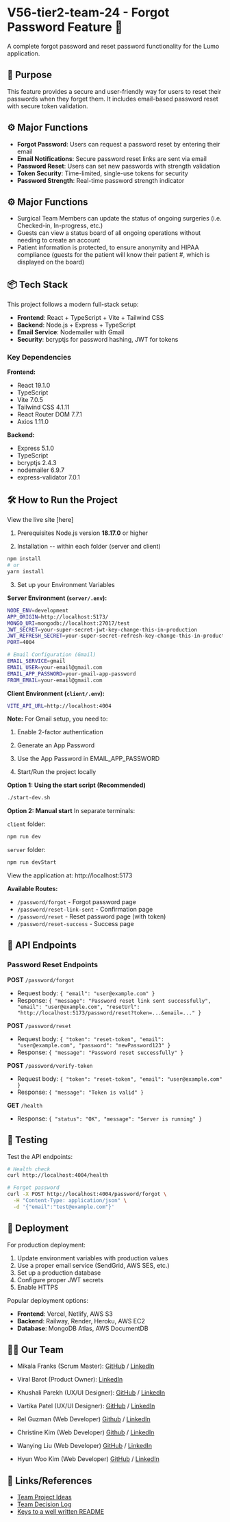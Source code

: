 # V56-tier2-team-24 - Forgot Password Feature 🔐

A complete forgot password and reset password functionality for the Lumo application.

## 💬 Purpose
This feature provides a secure and user-friendly way for users to reset their passwords when they forget them. It includes email-based password reset with secure token validation.

## ⚙️ Major Functions
- **Forgot Password**: Users can request a password reset by entering their email
- **Email Notifications**: Secure password reset links are sent via email
- **Password Reset**: Users can set new passwords with strength validation
- **Token Security**: Time-limited, single-use tokens for security
- **Password Strength**: Real-time password strength indicator

## ⚙️ Major Functions
- Surgical Team Members can update the status of ongoing surgeries (i.e. Checked-in, In-progress, etc.)
- Guests can view a status board of all ongoing operations without needing to create an account
- Patient information is protected, to ensure anonymity and HIPAA compliance (guests for the patient will know their patient #, which is displayed on the board)

## 📦 Tech Stack

This project follows a modern full-stack setup:

- **Frontend**: React + TypeScript + Vite + Tailwind CSS
- **Backend**: Node.js + Express + TypeScript
- **Email Service**: Nodemailer with Gmail
- **Security**: bcryptjs for password hashing, JWT for tokens

### Key Dependencies

**Frontend:**
- React 19.1.0
- TypeScript
- Vite 7.0.5
- Tailwind CSS 4.1.11
- React Router DOM 7.7.1
- Axios 1.11.0

**Backend:**
- Express 5.1.0
- TypeScript
- bcryptjs 2.4.3
- nodemailer 6.9.7
- express-validator 7.0.1

## 🛠️ How to Run the Project
View the live site [here]
1. Prerequisites
Node.js version **18.17.0** or higher

2. Installation -- within each folder (server and client)
```bash
npm install
# or
yarn install
```

3. Set up your Environment Variables

**Server Environment (`server/.env`):**
```bash
NODE_ENV=development
APP_ORIGIN=http://localhost:5173/
MONGO_URI=mongodb://localhost:27017/test
JWT_SECRET=your-super-secret-jwt-key-change-this-in-production
JWT_REFRESH_SECRET=your-super-secret-refresh-key-change-this-in-production
PORT=4004

# Email Configuration (Gmail)
EMAIL_SERVICE=gmail
EMAIL_USER=your-email@gmail.com
EMAIL_APP_PASSWORD=your-gmail-app-password
FROM_EMAIL=your-email@gmail.com
```

**Client Environment (`client/.env`):**
```bash
VITE_API_URL=http://localhost:4004
```

**Note:** For Gmail setup, you need to:
1. Enable 2-factor authentication
2. Generate an App Password
3. Use the App Password in EMAIL_APP_PASSWORD


4. Start/Run the project locally

**Option 1: Using the start script (Recommended)**
```bash
./start-dev.sh
```

**Option 2: Manual start**
In separate terminals:

`client` folder:
```bash
npm run dev
```

`server` folder:
```bash
npm run devStart
```

View the application at: http://localhost:5173

**Available Routes:**
- `/password/forgot` - Forgot password page
- `/password/reset-link-sent` - Confirmation page
- `/password/reset` - Reset password page (with token)
- `/password/reset-success` - Success page

## 🔌 API Endpoints

### Password Reset Endpoints

**POST** `/password/forgot`
- Request body: `{ "email": "user@example.com" }`
- Response: `{ "message": "Password reset link sent successfully", "email": "user@example.com", "resetUrl": "http://localhost:5173/password/reset?token=...&email=..." }`

**POST** `/password/reset`
- Request body: `{ "token": "reset-token", "email": "user@example.com", "password": "newPassword123" }`
- Response: `{ "message": "Password reset successfully" }`

**POST** `/password/verify-token`
- Request body: `{ "token": "reset-token", "email": "user@example.com" }`
- Response: `{ "message": "Token is valid" }`

**GET** `/health`
- Response: `{ "status": "OK", "message": "Server is running" }`

## 🧪 Testing

Test the API endpoints:
```bash
# Health check
curl http://localhost:4004/health

# Forgot password
curl -X POST http://localhost:4004/password/forgot \
  -H "Content-Type: application/json" \
  -d '{"email":"test@example.com"}'
```

## 🚀 Deployment

For production deployment:
1. Update environment variables with production values
2. Use a proper email service (SendGrid, AWS SES, etc.)
3. Set up a production database
4. Configure proper JWT secrets
5. Enable HTTPS

Popular deployment options:
- **Frontend**: Vercel, Netlify, AWS S3
- **Backend**: Railway, Render, Heroku, AWS EC2
- **Database**: MongoDB Atlas, AWS DocumentDB

## 🧑‍💻 Our Team
-   Mikala Franks (Scrum Master):  [GitHub](https://github.com/mikalafranks)  /  [LinkedIn](https://www.linkedin.com/in/mikala-franks-8b21b52a3/)
    
-   Viral Barot (Product Owner):  [LinkedIn](https://www.linkedin.com/in/viral-barot-mba/)
    
-   Khushali Parekh (UX/UI Designer):  [GitHub](https://github.com/Khush413)  /  [LinkedIn](https://www.linkedin.com/in/khushali-parekh/)
    
-   Vartika Patel (UX/UI Designer):  [GitHub](https://github.com/vartika99)  /  [LinkedIn](https://www.linkedin.com/in/vartikapatel/)
    
-   Rel Guzman (Web Developer)  [Github](https://github.com/rgap)  /  [LinkedIn](https://www.linkedin.com/in/relguzman/)
    
-   Christine Kim (Web Developer)  [Github](https://github.com/cfkim)  /  [LinkedIn](https://www.linkedin.com/me?trk=p_mwlite_feed-secondary_nav)
    
-   Wanying Liu (Web Developer)  [GitHub](https://github.com/TheClaireLiu)  /  [LinkedIn](https://www.linkedin.com/in/wanying--liu/)
    
-   Hyun Woo Kim (Web Developer)  [GitHub](https://github.com/hynwkm)  /  [LinkedIn](https://www.linkedin.com/in/hyunwoo-kim/)
## 🔗 Links/References
-   [Team Project Ideas](https://github.com/chingu-voyages/V56-tier2-team-24/blob/develop/docs/team_project_ideas.md)
-   [Team Decision Log](https://github.com/chingu-voyages/V56-tier2-team-24/blob/develop/docs/team_decision_log.md)
- [Keys to a well written README](https://tinyurl.com/yk3wubft)
